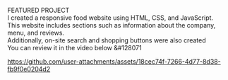 FEATURED PROJECT
<br>
I created a responsive food website using HTML, CSS, and JavaScript.
<br>
This website includes sections such as information about the company, menu, and reviews.
<br>
Additionally, on-site search and shopping buttons were also created
<br>
You can review it in the video below &#128071
<br>


 


https://github.com/user-attachments/assets/18cec74f-7266-4d77-8d38-fb9f0e0204d2

